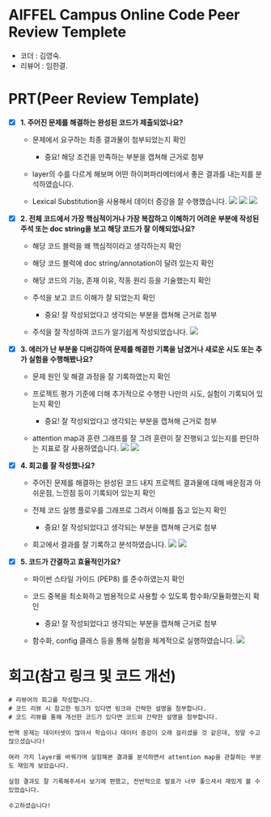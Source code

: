 # AIFFEL Campus Online Code Peer Review Templete
- 코더 : 김영숙.
- 리뷰어 : 임한결.


# PRT(Peer Review Template)
- [X]  **1. 주어진 문제를 해결하는 완성된 코드가 제출되었나요?**
    - 문제에서 요구하는 최종 결과물이 첨부되었는지 확인
        - 중요! 해당 조건을 만족하는 부분을 캡쳐해 근거로 첨부

    - layer의 수를 다르게 해보며 어떤 하이퍼파라메터에서 좋은 결과를 내는지를 분석하였습니다.
    - Lexical Substitution을 사용해서 데이터 증강을 잘 수행했습니다.
    ![](images/result.png)
    ![](images/aug.png)
    ![](images/dataset_len.png)
    
- [X]  **2. 전체 코드에서 가장 핵심적이거나 가장 복잡하고 이해하기 어려운 부분에 작성된 
주석 또는 doc string을 보고 해당 코드가 잘 이해되었나요?**
    - 해당 코드 블럭을 왜 핵심적이라고 생각하는지 확인
    - 해당 코드 블럭에 doc string/annotation이 달려 있는지 확인
    - 해당 코드의 기능, 존재 이유, 작동 원리 등을 기술했는지 확인
    - 주석을 보고 코드 이해가 잘 되었는지 확인
        - 중요! 잘 작성되었다고 생각되는 부분을 캡쳐해 근거로 첨부

    - 주석을 잘 작성하여 코드가 알기쉽게 작성되었습니다.
    ![](images/anno.png)

- [X]  **3. 에러가 난 부분을 디버깅하여 문제를 해결한 기록을 남겼거나
새로운 시도 또는 추가 실험을 수행해봤나요?**
    - 문제 원인 및 해결 과정을 잘 기록하였는지 확인
    - 프로젝트 평가 기준에 더해 추가적으로 수행한 나만의 시도, 
    실험이 기록되어 있는지 확인
        - 중요! 잘 작성되었다고 생각되는 부분을 캡쳐해 근거로 첨부

    - attention map과 훈련 그래프를 잘 그려 훈련이 잘 진행되고 있는지를 판단하는 지표로 잘 사용하였습니다.
    ![](images/map.png)
    ![](images/graph.png)
    
        
- [X]  **4. 회고를 잘 작성했나요?**
    - 주어진 문제를 해결하는 완성된 코드 내지 프로젝트 결과물에 대해
    배운점과 아쉬운점, 느낀점 등이 기록되어 있는지 확인
    - 전체 코드 실행 플로우를 그래프로 그려서 이해를 돕고 있는지 확인
        - 중요! 잘 작성되었다고 생각되는 부분을 캡쳐해 근거로 첨부

    - 회고에서 결과를 잘 기록하고 분석하였습니다.
    ![](images/remind1.png)
    ![](images/remind2.png)
        
- [X]  **5. 코드가 간결하고 효율적인가요?**
    - 파이썬 스타일 가이드 (PEP8) 를 준수하였는지 확인
    - 코드 중복을 최소화하고 범용적으로 사용할 수 있도록 함수화/모듈화했는지 확인
        - 중요! 잘 작성되었다고 생각되는 부분을 캡쳐해 근거로 첨부

    - 함수화, config 클래스 등을 통해 실험을 체계적으로 실행하였습니다.
    ![](images/func.png)


# 회고(참고 링크 및 코드 개선)
```
# 리뷰어의 회고를 작성합니다.
# 코드 리뷰 시 참고한 링크가 있다면 링크와 간략한 설명을 첨부합니다.
# 코드 리뷰를 통해 개선한 코드가 있다면 코드와 간략한 설명을 첨부합니다.

번역 문제는 데이터셋이 많아서 학습이나 데이터 증강이 오래 걸리셨을 것 같은데, 정말 수고 많으셨습니다!

여러 가지 layer를 바꿔가며 실험해본 결과를 분석하면서 attention map을 관찰하는 부분도 재밌게 보았습니다.

실험 결과도 잘 기록해주셔서 보기에 편했고, 전반적으로 발표가 너무 좋으셔서 재밌게 볼 수 있었습니다.

수고하셨습니다!

```

